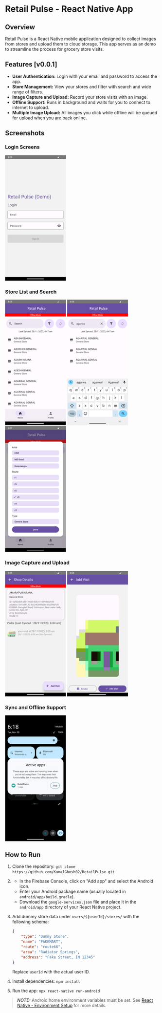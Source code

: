 
# Retail Pulse - React Native App


## Overview

Retail Pulse is a React Native mobile application designed to collect images from stores and upload them to cloud storage. This app serves as an demo to streamline the process for grocery store visits.

## Features [v0.0.1]

- **User Authentication:** Login with your email and password to access the app.
- **Store Management:** View your stores and filter with search and wide range of filters.
- **Image Capture and Upload:** Record your store visits with an image.
- **Offline Support:** Runs in background and waits for you to connect to internet to upload.
- **Multiple Image Upload:** All images you click while offline will be queued for upload when you are back online.

## Screenshots

### Login Screens


<img src="screenshots/login_screen.png" alt="Login Screens" width="200"/>

### Store List and Search

<p float="left">
    <img src="screenshots/store_list.png" alt="Login Screens" width="200"/>
    <img src="screenshots/store_search.png" alt="Login Screens" width="200"/>
    <img src="screenshots/store_filter.png" alt="Login Screens" width="200"/>
</p>



### Image Capture and Upload

<p float="left">
<img src="screenshots/offline_visit_queue.png" alt="Login Screens" width="200"/>
<img src="screenshots/image_capture.png" alt="Login Screens" width="200"/>
</p>



### Sync and Offline Support

<p float="left">
<img src="screenshots/bg_service.png" alt="Login Screens" width="200"/>
</p>



## How to Run

1. Clone the repository: `git clone https://github.com/KunalGhosh02/RetailPulse.git`


2. - In the Firebase Console, click on "Add app" and select the Android icon.
   - Enter your Android package name (usually located in `android/app/build.gradle`).
   - Download the `google-services.json` file and place it in the `android/app` directory of your React Native project.


3. Add dummy store data under `users/${userId}/stores/` with the following schema:
     ```json
     {
         "type": "Dummy Store",
         "name": "FAKEMART",
         "route": "route66",
         "area": "Radiator Springs",
         "address": "Fake Street, IN 12345"
     }
     ```
     Replace `userId` with the actual user ID.


4. Install dependencies: `npm install`


5. Run the app: `npx react-native run-android`

> **_NOTE:_**  Android home environment variables must be set. See [React Native - Environment Setup](https://reactnative.dev/docs/environment-setup) for more details.